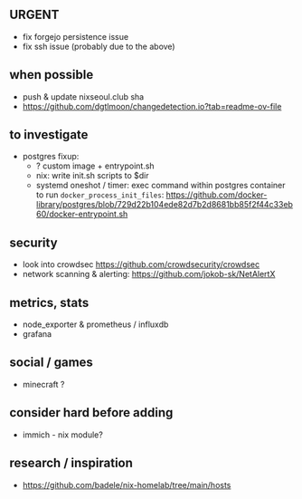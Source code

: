 ## URGENT
- fix forgejo persistence issue
- fix ssh issue (probably due to the above)

## when possible
- push & update nixseoul.club sha
- https://github.com/dgtlmoon/changedetection.io?tab=readme-ov-file

## to investigate
- postgres fixup:
  - ? custom image + entrypoint.sh
  - nix: write init.sh scripts to $dir
  - systemd oneshot / timer: exec command within postgres container to run
    `docker_process_init_files`: https://github.com/docker-library/postgres/blob/729d22b104ede82d7b2d8681bb85f2f44c33eb60/docker-entrypoint.sh

## security
- look into crowdsec
  https://github.com/crowdsecurity/crowdsec
- network scanning & alerting: https://github.com/jokob-sk/NetAlertX

## metrics, stats
- node_exporter & prometheus / influxdb
- grafana

## social / games
- minecraft ?

## consider hard before adding
- immich - nix module?

## research / inspiration
- https://github.com/badele/nix-homelab/tree/main/hosts
